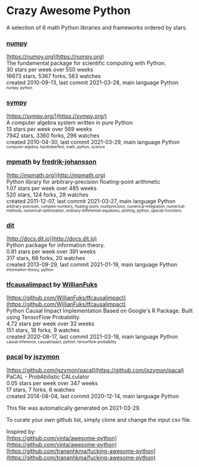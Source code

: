 # Crazy Awesome Python
A selection of 6 math Python libraries and frameworks ordered by stars.  


### [numpy](https://github.com/numpy/numpy)  
[https://numpy.org](https://numpy.org)  
The fundamental package for scientific computing with Python.  
30 stars per week over 550 weeks  
16673 stars, 5367 forks, 563 watches  
created 2010-09-13, last commit 2021-03-28, main language Python  
<sub><sup>numpy, python</sup></sub>


### [sympy](https://github.com/sympy/sympy)  
[https://sympy.org/](https://sympy.org/)  
A computer algebra system written in pure Python  
13 stars per week over 569 weeks  
7942 stars, 3360 forks, 296 watches  
created 2010-04-30, last commit 2021-03-29, main language Python  
<sub><sup>computer-algebra, hacktoberfest, math, python, science</sup></sub>


### [mpmath](https://github.com/fredrik-johansson/mpmath) by [fredrik-johansson](https://github.com/fredrik-johansson)  
[http://mpmath.org](http://mpmath.org)  
Python library for arbitrary-precision floating-point arithmetic  
1.07 stars per week over 485 weeks  
520 stars, 124 forks, 28 watches  
created 2011-12-07, last commit 2021-03-27, main language Python  
<sub><sup>arbitrary-precision, complex-numbers, floating-point, multiprecision, numerical-integration, numerical-methods, numerical-optimization, ordinary-differential-equations, plotting, python, special-functions</sup></sub>


### [dit](https://github.com/dit/dit)  
[http://docs.dit.io](http://docs.dit.io)  
Python package for information theory.  
0.81 stars per week over 391 weeks  
317 stars, 66 forks, 20 watches  
created 2013-09-29, last commit 2021-01-19, main language Python  
<sub><sup>information-theory, python</sup></sub>


### [tfcausalimpact](https://github.com/WillianFuks/tfcausalimpact) by [WillianFuks](https://github.com/WillianFuks)  
[https://github.com/WillianFuks/tfcausalimpact](https://github.com/WillianFuks/tfcausalimpact)  
Python Causal Impact Implementation Based on Google's R Package. Built using TensorFlow Probability.  
4.72 stars per week over 32 weeks  
151 stars, 18 forks, 9 watches  
created 2020-08-17, last commit 2021-03-18, main language Python  
<sub><sup>causal-inference, causalimpact, python, tensorflow-probability</sup></sub>


### [pacal](https://github.com/jszymon/pacal) by [jszymon](https://github.com/jszymon)  
[https://github.com/jszymon/pacal](https://github.com/jszymon/pacal)  
PaCAL - ProbAbilistic CALculator  
0.05 stars per week over 347 weeks  
17 stars, 7 forks, 6 watches  
created 2014-08-04, last commit 2020-12-14, main language Python  


This file was automatically generated on 2021-03-29.  

To curate your own github list, simply clone and change the input csv file.  

Inspired by:  
[https://github.com/vinta/awesome-python](https://github.com/vinta/awesome-python)  
[https://github.com/trananhkma/fucking-awesome-python](https://github.com/trananhkma/fucking-awesome-python)  